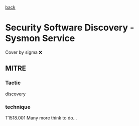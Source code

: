 [back](../index.md)
# Security Software Discovery - Sysmon Service
Cover by sigma :x: 
## MITRE
### Tactic
discovery
### technique
T1518.001
Many more think to do...